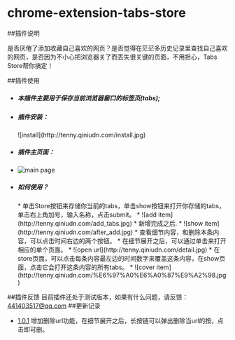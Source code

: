 chrome-extension-tabs-store
===========================

##插件说明

是否厌倦了添加收藏自己喜欢的网页？是否觉得在茫茫多历史记录里查找自己喜欢的网页，是否因为不小心把浏览器关了而丢失很关键的页面，不用担心，Tabs Store帮你搞定！

##插件使用

  * <h5>本插件主要用于保存当前浏览器窗口的标签页(tabs);</h5>
  * <h5>插件安装：</h5>![install](http://tenny.qiniudn.com/install.jpg)
  * <h5>插件主页面：</h5>
  * ![main page](http://tenny.qiniudn.com/main.jpg)
  * <h5>如何使用？</h5>
    * 单击Store按钮来存储你当前的tabs，单击show按钮来打开你存储的tabs，单击右上角加号，输入名称，点击submit。
    * ![add item](http://tenny.qiniudn.com/add_tabs.jpg)
    * 新增完成之后.
    * ![show item](http://tenny.qiniudn.com/after_add.jpg)
    * 查看细节内容，和删除本条内容，可以点击时间右边的两个按钮。
    * 在细节展开之后，可以通过单击来打开相应的单个页面。
    * ![open url](http://tenny.qiniudn.com/detail.jpg)
    * 在store页面，可以点击每条内容最左边的时间数字来覆盖这条内容，在show页面，点击它会打开这条内容的所有tabs。
    * ![cover item](http://tenny.qiniudn.com/%E6%97%A0%E6%A0%87%E9%A2%98.jpg)

##插件反馈
目前插件还处于测试版本，如果有什么问题，请反馈：<441403517@qq.com>
##更新记录
 * <a href="">1.0.1</a> 增加删除url功能，在细节展开之后，长按链可以弹出删除当url的按，点击即可删。
